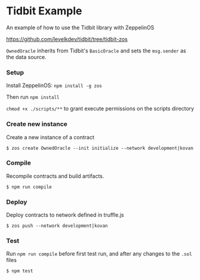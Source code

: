 # Tidbit Example

An example of how to use the Tidbit library with ZeppelinOS

https://github.com/levelkdev/tidbit/tree/tidbit-zos

`OwnedOracle` inherits from Tidbit's `BasicOracle` and sets the `msg.sender` as the data source.

### Setup

Install ZeppelinOS: `npm install -g zos`

Then run `npm install`

`chmod +x ./scripts/**` to grant execute permissions on the scripts directory

### Create new instance

Create a new instance of a contract
```
$ zos create OwnedOracle --init initialize --network development|kovan
```

### Compile

Recompile contracts and build artifacts.

```
$ npm run compile
```

### Deploy

Deploy contracts to network defined in truffle.js

```
$ zos push --network development|kovan
```

### Test

Run `npm run compile` before first test run, and after any changes to the `.sol` files

```
$ npm test
```
